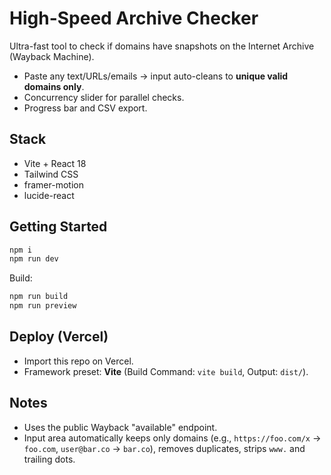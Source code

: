 # High-Speed Archive Checker

Ultra-fast tool to check if domains have snapshots on the Internet Archive (Wayback Machine).
- Paste any text/URLs/emails → input auto-cleans to **unique valid domains only**.
- Concurrency slider for parallel checks.
- Progress bar and CSV export.

## Stack
- Vite + React 18
- Tailwind CSS
- framer-motion
- lucide-react

## Getting Started
```bash
npm i
npm run dev
```

Build:
```bash
npm run build
npm run preview
```

## Deploy (Vercel)
- Import this repo on Vercel.
- Framework preset: **Vite** (Build Command: `vite build`, Output: `dist/`).

## Notes
- Uses the public Wayback "available" endpoint.
- Input area automatically keeps only domains (e.g., `https://foo.com/x` → `foo.com`, `user@bar.co` → `bar.co`), removes duplicates, strips `www.` and trailing dots.

